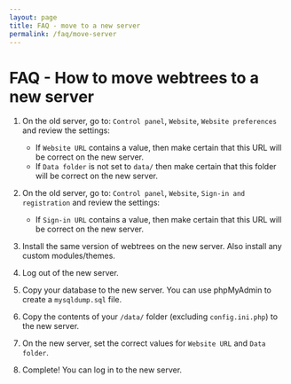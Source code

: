 ```yaml
---
layout: page
title: FAQ - move to a new server
permalink: /faq/move-server
---
```


# FAQ - How to move webtrees to a new server #

1. On the old server, go to: `Control panel`, `Website`, `Website preferences` and review the settings:
    * If `Website URL` contains a value, then make certain that this URL will be correct on the new server.
    * If `Data folder` is not set to `data/` then make certain that this folder will be correct on the new server.

2. On the old server, go to: `Control panel`, `Website`, `Sign-in and registration` and review the settings:
    * If `Sign-in URL` contains a value, then make certain that this URL will be correct on the new server.

3. Install the same version of webtrees on the new server.  Also install any custom modules/themes.

5. Log out of the new server.

6. Copy your database to the new server.  You can use phpMyAdmin to create a `mysqldump.sql` file.

7. Copy the contents of your `/data/` folder (excluding `config.ini.php`) to the new server.

8. On the new server, set the correct values for `Website URL` and `Data folder`.

9. Complete!  You can log in to the new server.

